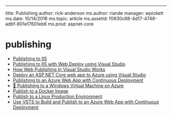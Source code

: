 ---
title: Publishing
author: rick-anderson
ms.author: riande
manager: wpickett
ms.date: 10/14/2016
ms.topic: article
ms.assetid: f0930c68-4d17-4748-adbf-801e17601eb6
ms.prod: aspnet-core
# publishing

- [Publishing to IIS](iis.md)
- [Publishing to IIS with Web Deploy using Visual Studio](iis-with-msdeploy.md)
- [How Web Publishing In Visual Studio Works](web-publishing-vs.md)
- [Deploy an ASP.NET Core web app to Azure using Visual Studio](../tutorials/publish-to-azure-webapp-using-vs.md)
- [Publishing to an Azure Web App with Continuous Deployment](azure-continuous-deployment.md)
- [🔧 Publishing to a Windows Virtual Machine on Azure](azure-windows-vm.md)
- [Publish to a Docker Image](https://azure.microsoft.com/documentation/articles/vs-azure-tools-docker-hosting-web-apps-in-docker)
- [Publish to a Linux Production Environment](linuxproduction.md)
- [Use VSTS to Build and Publish to an Azure Web App with Continuous Deployment](vsts-continuous-deployment.md)

